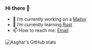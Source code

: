 ### Hi there 👋

- 🔭 I’m currently working on a [Mailsy](https://github.com/BalliAsghar/Mailsy)
- 🌱 I’m currently learning [Rust](https://www.rust-lang.org/)
- 📫 How to reach me: [Email](mailto:m.asghar99@outlook.com)

![Asghar's GitHub stats](https://github-readme-stats.vercel.app/api?username=balliasghar&show_icons=true&theme=radical&count_private=true&theme=default)
